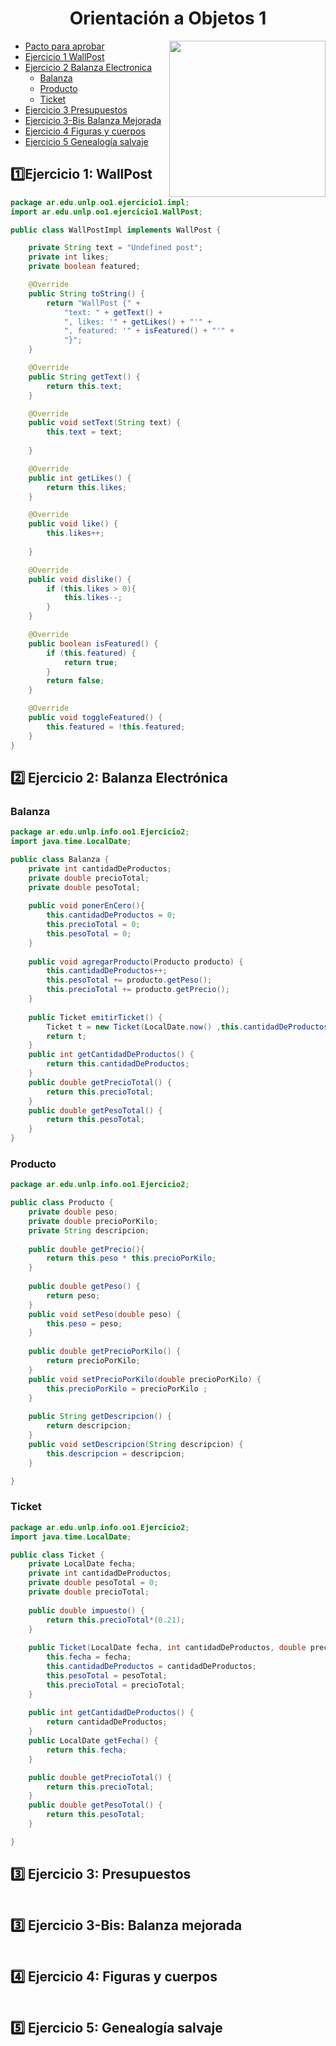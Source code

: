 <h1 align="center">  Orientación a Objetos 1</h1>

<p><img width="250" align='right' src="https://media.giphy.com/media/kDO5RDvqN0nLUxzN1i/giphy.gif"></p>

- [Pacto para aprobar](/Documentos/Condiciones.md)
- [Ejercicio 1 WallPost](#1️⃣ejercicio-1-wallpost)
- [Ejercicio 2 Balanza Electronica](#2️⃣-ejercicio-2-balanza-electrónica)
  - [Balanza](#balanza)
  - [Producto](#producto)
  - [Ticket](#ticket)
- [Ejercicio 3 Presupuestos](#3️⃣-ejercicio-3-presupuestos)
- [Ejercicio 3-Bis Balanza Mejorada](#3️⃣-ejercicio-3-bis-balanza-mejorada)
- [Ejercicio 4 Figuras y cuerpos](#4️⃣-ejercicio-4-figuras-y-cuerpos)
- [Ejercicio 5 Genealogía salvaje](#5️⃣-ejercicio-5-genealogía-salvaje)

## 1️⃣Ejercicio 1: WallPost

```java
package ar.edu.unlp.oo1.ejercicio1.impl;
import ar.edu.unlp.oo1.ejercicio1.WallPost;

public class WallPostImpl implements WallPost {

	private String text = "Undefined post";
	private int likes;
	private boolean featured;

    @Override
    public String toString() {
        return "WallPost {" +
            "text: " + getText() +
            ", likes: '" + getLikes() + "'" +
            ", featured: '" + isFeatured() + "'" +
            "}";
    }

	@Override
	public String getText() {
		return this.text;
	}

	@Override
	public void setText(String text) {
		this.text = text;
		
	}

	@Override
	public int getLikes() {
		return this.likes;
	}

	@Override
	public void like() {
		this.likes++;
		
	}

	@Override
	public void dislike() {
		if (this.likes > 0){
			this.likes--;
		}
	}

	@Override
	public boolean isFeatured() {
		if (this.featured) {
			return true;
		}
		return false;
	}

	@Override
	public void toggleFeatured() {
		this.featured = !this.featured;
	}
}
```

## 2️⃣ Ejercicio 2: Balanza Electrónica

### Balanza

```java
package ar.edu.unlp.info.oo1.Ejercicio2;
import java.time.LocalDate;

public class Balanza {
	private int cantidadDeProductos;
	private double precioTotal;
	private double pesoTotal;
	
	public void ponerEnCero(){
		this.cantidadDeProductos = 0;
		this.precioTotal = 0;
		this.pesoTotal = 0;
	}
	
	public void agregarProducto(Producto producto) {
		this.cantidadDeProductos++;
		this.pesoTotal += producto.getPeso();
		this.precioTotal += producto.getPrecio();
	}
	
	public Ticket emitirTicket() {
		Ticket t = new Ticket(LocalDate.now() ,this.cantidadDeProductos,this.precioTotal,this.pesoTotal);
		return t;
	}
	public int getCantidadDeProductos() {
		return this.cantidadDeProductos;
	}
	public double getPrecioTotal() {
		return this.precioTotal;
	}
	public double getPesoTotal() {
		return this.pesoTotal;
	}
}
```

### Producto

```java
package ar.edu.unlp.info.oo1.Ejercicio2;

public class Producto {
	private double peso;
	private double precioPorKilo;
	private String descripcion;
	
	public double getPrecio(){
		return this.peso * this.precioPorKilo;
	}
	
	public double getPeso() {
		return peso;
	}
	public void setPeso(double peso) {
		this.peso = peso;
	}
	
	public double getPrecioPorKilo() {
		return precioPorKilo;
	}
	public void setPrecioPorKilo(double precioPorKilo) {
		this.precioPorKilo = precioPorKilo ;
	}
	
	public String getDescripcion() {
		return descripcion;
	}
	public void setDescripcion(String descripcion) {
		this.descripcion = descripcion;
	}

}
```

### Ticket

```java
package ar.edu.unlp.info.oo1.Ejercicio2;
import java.time.LocalDate;

public class Ticket {
	private LocalDate fecha;
	private int cantidadDeProductos;
	private double pesoTotal = 0;
	private double precioTotal;
	
	public double impuesto() {
		return this.precioTotal*(0.21);
	}
	
	public Ticket(LocalDate fecha, int cantidadDeProductos, double precioTotal, double pesoTotal) {
		this.fecha = fecha;
		this.cantidadDeProductos = cantidadDeProductos;
		this.pesoTotal = pesoTotal;
		this.precioTotal = precioTotal;
	}
	
	public int getCantidadDeProductos() {
		return cantidadDeProductos;
	}
	public LocalDate getFecha() {
		return this.fecha;
	}

	public double getPrecioTotal() {
		return this.precioTotal;
	}
	public double getPesoTotal() {
		return this.pesoTotal;
	}

}
```

## 3️⃣ Ejercicio 3: Presupuestos

```java

```

## 3️⃣ Ejercicio 3-Bis: Balanza mejorada

```java

```

## 4️⃣ Ejercicio 4: Figuras y cuerpos

```java

```

## 5️⃣ Ejercicio 5: Genealogía salvaje

```java

```